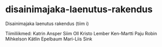 # disainimajaka-laenutus-rakendus
Disainimajaka laenutus rakendus (tiim i)

Tiimiliikmed:
Katrin Ansper
Siim Oll
Kristo Lember
Ken-Martti Paju
Robin Mihkelson
Kätlin Epelbaum
Mari-Liis Sink
